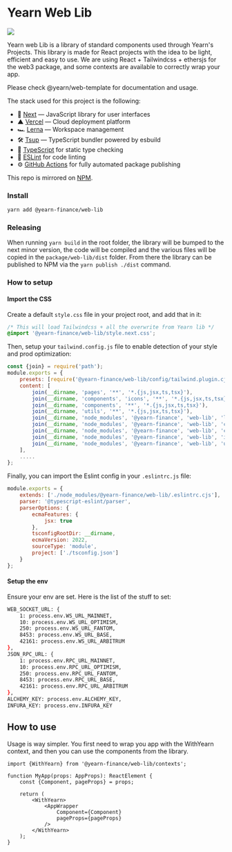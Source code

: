 # Yearn Web Lib

![](../../.github/og.jpeg)

Yearn web Lib is a library of standard components used through Yearn's Projects.
This library is made for React projects with the idea to be light, efficient and easy to use.
We are using React + Tailwindcss + ethersjs for the web3 package, and some contexts are available to correctly wrap your app.

Please check @yearn/web-template for documentation and usage.

The stack used for this project is the following:

-   🚀 [Next](https://nextjs.org) — JavaScript library for user interfaces
-   ▲ [Vercel](https://vercel.com) — Cloud deployment platform
-   🏎 [Lerna](https://lerna.js.org/) — Workspace management
-   🛠 [Tsup](https://github.com/egoist/tsup) — TypeScript bundler powered by esbuild
-   📄 [TypeScript](https://www.typescriptlang.org/) for static type checking
-   💄 [ESLint](https://eslint.org/) for code linting
-   ⚙️ [GitHub Actions](https://github.com/changesets/action) for fully automated package publishing

This repo is mirrored on [NPM](https://www.npmjs.com/package/@yearn-finance/web-lib).

### Install

```sh
yarn add @yearn-finance/web-lib
```

### Releasing

When running `yarn build` in the root folder, the library will be bumped to the next minor version, the code will be compiled and the various files will be copied in the `package/web-lib/dist` folder.
From there the library can be published to NPM via the `yarn publish ./dist` command.

### How to setup

#### Import the CSS

Create a default `style.css` file in your project root, and add that in it:

```scss
/* This will load Tailwindcss + all the overwrite from Yearn lib */
@import '@yearn-finance/web-lib/style.next.css';
```

Then, setup your `tailwind.config.js` file to enable detection of your style and prod optimization:

```js
const {join} = require('path');
module.exports = {
	presets: [require('@yearn-finance/web-lib/config/tailwind.plugin.cjs')],
	content: [
		join(__dirname, 'pages', '**', '*.{js,jsx,ts,tsx}'),
		join(__dirname, 'components', 'icons', '**', '*.{js,jsx,ts,tsx}'),
		join(__dirname, 'components', '**', '*.{js,jsx,ts,tsx}'),
		join(__dirname, 'utils', '**', '*.{js,jsx,ts,tsx}'),
		join(__dirname, 'node_modules', '@yearn-finance', 'web-lib', 'layouts', '**', '*.js'),
		join(__dirname, 'node_modules', '@yearn-finance', 'web-lib', 'components', '**', '*.js'),
		join(__dirname, 'node_modules', '@yearn-finance', 'web-lib', 'contexts', '**', '*.js'),
		join(__dirname, 'node_modules', '@yearn-finance', 'web-lib', 'icons', '**', '*.js'),
		join(__dirname, 'node_modules', '@yearn-finance', 'web-lib', 'utils', '**', '*.js')
	],
	.....
};
```

Finally, you can import the Eslint config in your `.eslintrc.js` file:

```js
module.exports = {
	extends: ['./node_modules/@yearn-finance/web-lib/.eslintrc.cjs'],
	parser: '@typescript-eslint/parser',
	parserOptions: {
		ecmaFeatures: {
			jsx: true
		},
		tsconfigRootDir: __dirname,
		ecmaVersion: 2022,
		sourceType: 'module',
		project: ['./tsconfig.json']
	}
};
```

#### Setup the env

Ensure your env are set. Here is the list of the stuff to set:

```bash
WEB_SOCKET_URL: {
	1: process.env.WS_URL_MAINNET,
	10: process.env.WS_URL_OPTIMISM,
	250: process.env.WS_URL_FANTOM,
	8453: process.env.WS_URL_BASE,
	42161: process.env.WS_URL_ARBITRUM
},
JSON_RPC_URL: {
	1: process.env.RPC_URL_MAINNET,
	10: process.env.RPC_URL_OPTIMISM,
	250: process.env.RPC_URL_FANTOM,
	8453: process.env.RPC_URL_BASE,
	42161: process.env.RPC_URL_ARBITRUM
},
ALCHEMY_KEY: process.env.ALCHEMY_KEY,
INFURA_KEY: process.env.INFURA_KEY
```

## How to use

Usage is way simpler. You first need to wrap you app with the WithYearn context, and then you can use the components from the library.

```tsx
import {WithYearn} from '@yearn-finance/web-lib/contexts';

function MyApp(props: AppProps): ReactElement {
	const {Component, pageProps} = props;

	return (
		<WithYearn>
			<AppWrapper
				Component={Component}
				pageProps={pageProps}
			/>
		</WithYearn>
	);
}
```
